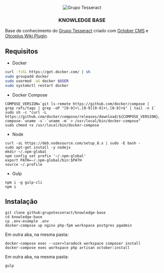 <p align="center">
  <img src="http://res.cloudinary.com/tesseract/image/upload/c_scale,h_214/v1507448079/logo-tesseract-completo-preto.png" alt="Grupo Tesseract" />
</p>

<h3 align="center">KNOWLEDGE BASE</h3>

Base de conhecimento do [Grupo Tesseract](https://grupotesseract.com.br) criado com [October CMS](http://octobercms.com) e [Otcoplus Wiki Plugin](https://octobercms.com/plugin/octoplus-wiki).

## Requisitos

- Docker

``` bash
curl -fsSL https://get.docker.com/ | sh
sudo groupadd docker
sudo usermod -aG docker $USER
sudo systemctl restart docker
```

- Docker Compose

```
COMPOSE_VERSION=`git ls-remote https://github.com/docker/compose | grep refs/tags | grep -oP "[0-9]+\.[0-9][0-9]+\.[0-9]+$" | tail -n 1`
sudo sh -c "curl -L https://github.com/docker/compose/releases/download/${COMPOSE_VERSION}/docker-compose-`uname -s`-`uname -m` > /usr/local/bin/docker-compose"
sudo chmod +x /usr/local/bin/docker-compose
```

- Node

```
curl -sL https://deb.nodesource.com/setup_8.x | sudo -E bash -
sudo apt-get install -y nodejs
mkdir ~/.npm-global
npm config set prefix '~/.npm-global'
export PATH=~/.npm-global/bin:$PATH
source ~/.profile
```

- Gulp

```
npm i -g gulp-cli
npm i
```

## Instalação


```
git clone github:grupotesseract/knowledge-base
cd knowledge-base
cp .env-example .env
docker-compose up nginx php-fpm workspace postgres pgadmin
```

Em outra aba, na mesma pasta:

```
docker-compose exec --user=laradock workspace composer install
docker-compose exec workspace php artisan october:install
```

Em outra aba, na mesma pasta:

```
gulp
```
